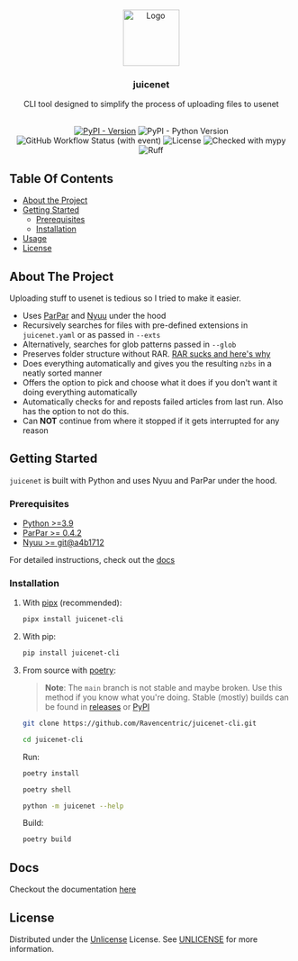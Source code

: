 <br/>
<p align="center">
  <a href="https://github.com/Ravencentric/juicenet-cli">
    <img src="https://em-content.zobj.net/source/twitter/376/beverage-box_1f9c3.png" alt="Logo" width="100" height="100">
  </a>

  <h3 align="center">juicenet</h3>

  <p align="center">
    CLI tool designed to simplify the process of uploading files to usenet
    <br/>
    <br/>
  </p>
</p>

<div align="center">

[![PyPI - Version](https://img.shields.io/pypi/v/juicenet-cli?link=https%3A%2F%2Fpypi.org%2Fproject%2Fjuicenet-cli%2F)](https://pypi.org/project/juicenet-cli/)
![PyPI - Python Version](https://img.shields.io/pypi/pyversions/juicenet-cli)
![GitHub Workflow Status (with event)](https://img.shields.io/github/actions/workflow/status/Ravencentric/juicenet-cli/release.yml)
![License](https://img.shields.io/github/license/Ravencentric/juicenet-cli)
![Checked with mypy](https://www.mypy-lang.org/static/mypy_badge.svg)
![Ruff](https://img.shields.io/endpoint?url=https://raw.githubusercontent.com/astral-sh/ruff/main/assets/badge/v2.json)

</div>

## Table Of Contents

* [About the Project](#about-the-project)
* [Getting Started](#getting-started)
  * [Prerequisites](#prerequisites)
  * [Installation](#installation)
* [Usage](#usage)
* [License](#license)

## About The Project

Uploading stuff to usenet is tedious so I tried to make it easier.

* Uses [ParPar](https://github.com/animetosho/ParPar) and [Nyuu](https://github.com/animetosho/Nyuu) under the hood
* Recursively searches for files with pre-defined extensions in `juicenet.yaml` or as passed in `--exts`
* Alternatively, searches for glob patterns passed in `--glob`
* Preserves folder structure without RAR. [RAR sucks and here's why](https://github.com/animetosho/Nyuu/wiki/Stop-RAR-Uploads)
* Does everything automatically and gives you the resulting `nzbs` in a neatly sorted manner
* Offers the option to pick and choose what it does if you don't want it doing everything automatically
* Automatically checks for and reposts failed articles from last run. Also has the option to not do this.
* Can **NOT** continue from where it stopped if it gets interrupted for any reason

## Getting Started

`juicenet` is built with Python and uses Nyuu and ParPar under the hood.

### Prerequisites

* [Python >=3.9](https://www.python.org/downloads/)
* [ParPar >= 0.4.2](https://github.com/animetosho/ParPar)
* [Nyuu >= git@a4b1712](https://github.com/animetosho/Nyuu)

For detailed instructions, check out the [docs](https://juicenet.in/installation/)

### Installation

1. With [pipx](https://pypa.github.io/pipx/installation/) (recommended):

    ```sh
    pipx install juicenet-cli
    ```

2. With pip:

    ```sh
    pip install juicenet-cli
    ```

3. From source with [poetry](https://python-poetry.org/docs/#installation):
    > **Note**: The `main` branch is not stable and maybe broken. Use this method if you know what you're doing. Stable (mostly) builds can be found in [releases](https://github.com/Ravencentric/juicenet-cli/releases) or [PyPI](https://pypi.org/project/juicenet-cli/)

    ```sh
    git clone https://github.com/Ravencentric/juicenet-cli.git
    ```

    ```sh
    cd juicenet-cli
    ```

    Run:

    ```sh
    poetry install
    ```

    ```sh
    poetry shell
    ```

    ```sh
    python -m juicenet --help
    ```

    Build:

    ```sh
    poetry build
    ```

## Docs

Checkout the documentation [here](https://juicenet.in/)

## License

Distributed under the [Unlicense](https://choosealicense.com/licenses/unlicense/) License. See [UNLICENSE](https://github.com/Ravencentric/juicenet-cli/blob/main/UNLICENSE) for more information.
